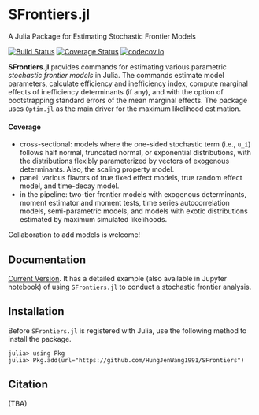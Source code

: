 # SFrontiers.jl
A Julia Package for Estimating Stochastic Frontier Models

[![Build Status](https://app.travis-ci.com/HungJenWang1991/SFrontiers.jl.svg?branch=main)](https://travis-ci.com/HungJenWang1991/SFrontiers.jl)
[![Coverage Status](https://coveralls.io/repos/github/HungJenWang1991/SFrontiers.jl/badge.svg?branch=master)](https://coveralls.io/github/HungJenWang1991/SFrontiers.jl?branch=master)
[![codecov.io](https://codecov.io/github/HungJenWang1991/SFrontiers.jl/coverage.svg?branch=master)](https://codecov.io/github/HungJenWang1991/SFrontiers.jl?branch=master)


__SFrontiers.jl__ provides commands for estimating various parametric _stochastic frontier models_ in Julia. The commands estimate model parameters, calculate efficiency and inefficiency index, compute marginal effects of inefficiency determinants (if any), and with the option of bootstrapping standard errors of the mean marginal effects. The package uses `Optim.jl` as the main driver for the maximum likelihood estimation.

#### Coverage
* cross-sectional: models where the one-sided stochastic term (i.e., ``u_i``) follows half normal, truncated normal, or exponential distributions, with the distributions flexibly parameterized by vectors of exogenous determinants. Also, the scaling property model. 
* panel: various flavors of true fixed effect models, true random effect model, and time-decay model.
* in the pipeline: two-tier frontier models with exogenous determinants, moment estimator and moment tests, time series autocorrelation models, semi-parametric models, and models with exotic distributions estimated by maximum simulated likelihoods.

Collaboration to add models is welcome!


## Documentation

[Current Version](https://hungjenwang1991.github.io/SFrontiers.jl/). It has a detailed example (also available in Jupyter notebook) of using `SFrontiers.jl` to conduct a stochastic frontier analysis.

## Installation

Before `SFrontiers.jl` is registered with Julia, use the following method to install the package.

    julia> using Pkg
    julia> Pkg.add(url="https://github.com/HungJenWang1991/SFrontiers")

## Citation

(TBA)
